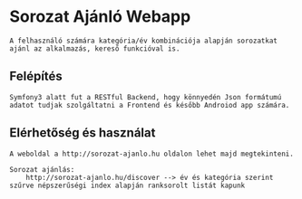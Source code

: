 # Sorozat Ajánló Webapp
    A felhasználó számára kategória/év kombinációja alapján sorozatkat ajánl az alkalmazás, kereső funkcióval is.

## Felépítés
    Symfony3 alatt fut a RESTful Backend, hogy könnyedén Json formátumú adatot tudjak szolgáltatni a Frontend és később Androiod app számára.
    
## Elérhetőség és használat
    A weboldal a http://sorozat-ajanlo.hu oldalon lehet majd megtekinteni.
    
    Sorozat ajánlás:
        http://sorozat-ajanlo.hu/discover --> év és kategória szerint szűrve népszerűségi index alapján ranksorolt listát kapunk
